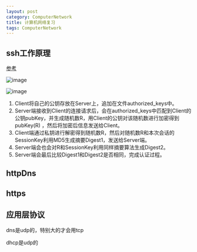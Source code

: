 ```yaml
---
layout: post
category: ComputerNetwork
title: 计算机网络复习
tags: ComputerNetwork
---
```


## ssh工作原理
[参考](https://www.cnblogs.com/diffx/p/9553587.html)

![image](https://user-images.githubusercontent.com/24795000/95007216-c4d60a00-063f-11eb-994a-bf1cf52d047d.png)

![image](https://user-images.githubusercontent.com/24795000/95007222-e0d9ab80-063f-11eb-9b4b-93c61ebd5083.png)

1. Client将自己的公钥存放在Server上，追加在文件authorized_keys中。
2. Server端接收到Client的连接请求后，会在authorized_keys中匹配到Client的公钥pubKey，并生成随机数R，用Client的公钥对该随机数进行加密得到pubKey(R)
，然后将加密后信息发送给Client。
3. Client端通过私钥进行解密得到随机数R，然后对随机数R和本次会话的SessionKey利用MD5生成摘要Digest1，发送给Server端。
4. Server端会也会对R和SessionKey利用同样摘要算法生成Digest2。
5. Server端会最后比较Digest1和Digest2是否相同，完成认证过程。

## httpDns

## https

## 应用层协议
dns是udp的，特别大的才会用tcp

dhcp是udp的



